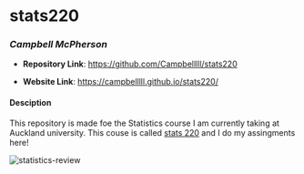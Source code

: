 # stats220

### *Campbell McPherson*

* **Repository Link**: https://github.com/Campbelllll/stats220 

* **Website Link**: https://campbelllll.github.io/stats220/

#### Desciption
This repository is made foe the Statistics course I am currently taking at Auckland university. This couse is called [stats 220](https://courseoutline.auckland.ac.nz/dco/course/STATS/220/1213) and I do my assingments here!

![statistics-review](https://user-images.githubusercontent.com/101376063/157796553-63d52623-afef-496d-adbe-497c0f585ef7.jpg)
